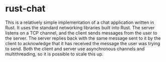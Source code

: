# rust-chat

This is a relatively simple implementation of a chat application written in Rust.
It uses the standard networking libraries built into Rust. The server listens on a TCP channel, and the client sends messages
from the user to the server. The server replies back with the same message sent to it by the client to acknowledge that it has received
the message the user was trying to send. Both the client and server use asynchronous channels and multithreading, so it is possible
to scale this up.

